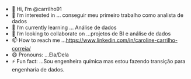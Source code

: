 - 👋 Hi, I’m @carrilho91
- 👀 I’m interested in ... conseguir meu primeiro trabalho como analista de dados
- 🌱 I’m currently learning ... Análise de dados
- 💞️ I’m looking to collaborate on ...projetos de BI e análise de dados
- 📫 How to reach me ...https://www.linkedin.com/in/caroline-carrilho-correia/
- 😄 Pronouns: ...Ela/Dela
- ⚡ Fun fact: ...Sou engenheira química mas estou fazendo transição para engenharia de dados.

<!---
carrilho91/carrilho91 is a ✨ special ✨ repository because its `README.md` (this file) appears on your GitHub profile.
You can click the Preview link to take a look at your changes.
--->

